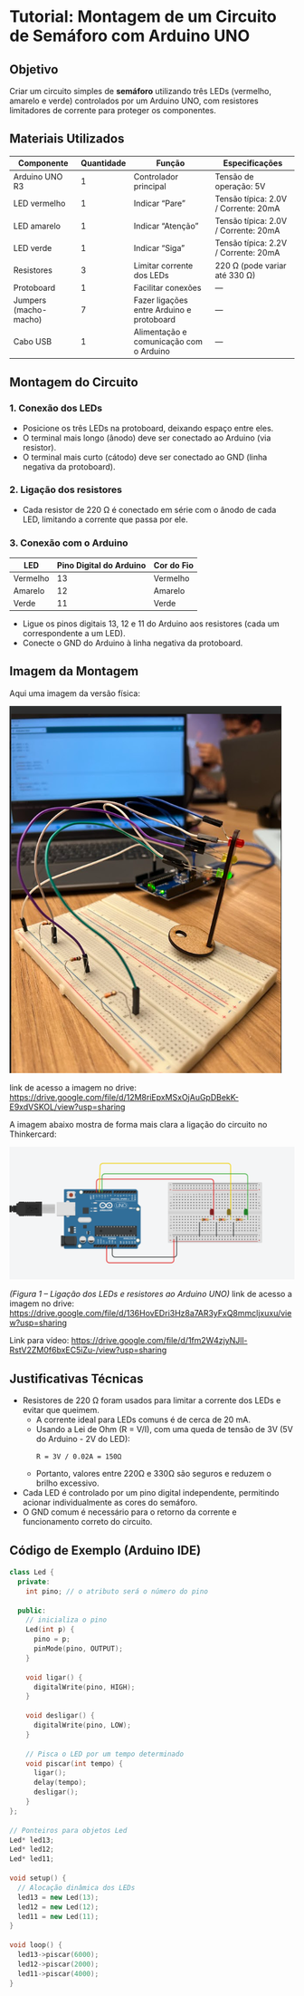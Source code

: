 # Tutorial: Montagem de um Circuito de Semáforo com Arduino UNO

## Objetivo
Criar um circuito simples de **semáforo** utilizando três LEDs (vermelho, amarelo e verde) controlados por um Arduino UNO, com resistores limitadores de corrente para proteger os componentes.



## Materiais Utilizados

| **Componente**     | **Quantidade** | **Função** | **Especificações** |
|--------------------|----------------|-------------|--------------------|
| Arduino UNO R3     | 1              | Controlador principal | Tensão de operação: 5V |
| LED vermelho        | 1              | Indicar “Pare” | Tensão típica: 2.0V / Corrente: 20mA |
| LED amarelo         | 1              | Indicar “Atenção” | Tensão típica: 2.0V / Corrente: 20mA |
| LED verde           | 1              | Indicar “Siga” | Tensão típica: 2.2V / Corrente: 20mA |
| Resistores          | 3              | Limitar corrente dos LEDs | 220 Ω (pode variar até 330 Ω) |
| Protoboard          | 1              | Facilitar conexões | — |
| Jumpers (macho-macho) | 7          | Fazer ligações entre Arduino e protoboard | — |
| Cabo USB            | 1              | Alimentação e comunicação com o Arduino | — |



## Montagem do Circuito

### 1. Conexão dos LEDs
- Posicione os três LEDs na protoboard, deixando espaço entre eles.  
- O terminal mais longo (ânodo) deve ser conectado ao Arduino (via resistor).  
- O terminal mais curto (cátodo) deve ser conectado ao GND (linha negativa da protoboard).

### 2. Ligação dos resistores
- Cada resistor de 220 Ω é conectado em série com o ânodo de cada LED, limitando a corrente que passa por ele.

### 3. Conexão com o Arduino
| **LED** | **Pino Digital do Arduino** | **Cor do Fio** |
|----------|-----------------------------|----------------|
| Vermelho | 13| Vermelho |
| Amarelo  | 12 | Amarelo | 
| Verde    | 11 | Verde | 


- Ligue os pinos digitais 13, 12 e 11 do Arduino aos resistores (cada um correspondente a um LED).  
- Conecte o GND do Arduino à linha negativa da protoboard.  



## Imagem da Montagem
Aqui uma imagem da versão física: 

![Montagem do circuito](fisico.png)

link de acesso a imagem no drive: https://drive.google.com/file/d/12M8riEpxMSxOjAuGpDBekK-E9xdVSKOL/view?usp=sharing 

A imagem abaixo mostra de forma mais clara a ligação do circuito no Thinkercard:

![Montagem do circuito](sinal.png)

*(Figura 1 – Ligação dos LEDs e resistores ao Arduino UNO)*
link de acesso a imagem no drive: https://drive.google.com/file/d/136HovEDri3Hz8a7AR3yFxQ8mmcljxuxu/view?usp=sharing

Link para vídeo: https://drive.google.com/file/d/1fm2W4zjyNJll-RstV2ZM0f6bxEC5iZu-/view?usp=sharing

## Justificativas Técnicas

- Resistores de 220 Ω foram usados para limitar a corrente dos LEDs e evitar que queimem.  
  - A corrente ideal para LEDs comuns é de cerca de 20 mA.  
  - Usando a Lei de Ohm (R = V/I), com uma queda de tensão de 3V (5V do Arduino - 2V do LED):  
    ```
    R = 3V / 0.02A = 150Ω
    ```
  - Portanto, valores entre 220Ω e 330Ω são seguros e reduzem o brilho excessivo.
- Cada LED é controlado por um pino digital independente, permitindo acionar individualmente as cores do semáforo.
- O GND comum é necessário para o retorno da corrente e funcionamento correto do circuito.


## Código de Exemplo (Arduino IDE)

```cpp
class Led {
  private:
    int pino; // o atributo será o número do pino

  public:
    // inicializa o pino
    Led(int p) {
      pino = p;
      pinMode(pino, OUTPUT);
    }

    void ligar() {
      digitalWrite(pino, HIGH);
    }

    void desligar() {
      digitalWrite(pino, LOW);
    }

    // Pisca o LED por um tempo determinado
    void piscar(int tempo) {
      ligar();
      delay(tempo);
      desligar();
    }
};

// Ponteiros para objetos Led
Led* led13;
Led* led12;
Led* led11;

void setup() {
  // Alocação dinâmica dos LEDs
  led13 = new Led(13);
  led12 = new Led(12);
  led11 = new Led(11);
}

void loop() {
  led13->piscar(6000); 
  led12->piscar(2000);
  led11->piscar(4000);
}

